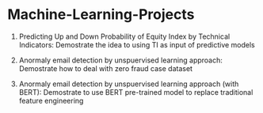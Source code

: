 # Machine-Learning-Projects

1) Predicting Up and Down Probability of Equity Index by Technical Indicators: 
   Demostrate the idea to using TI as input of predictive models
   
2) Anormaly email detection by unspuervised learning approach: 
   Demostrate how to deal with zero fraud case dataset
   
3) Anormaly email detection by unspuervised learning approach (with BERT): 
   Demostrate to use BERT pre-trained model to replace traditional feature engineering


